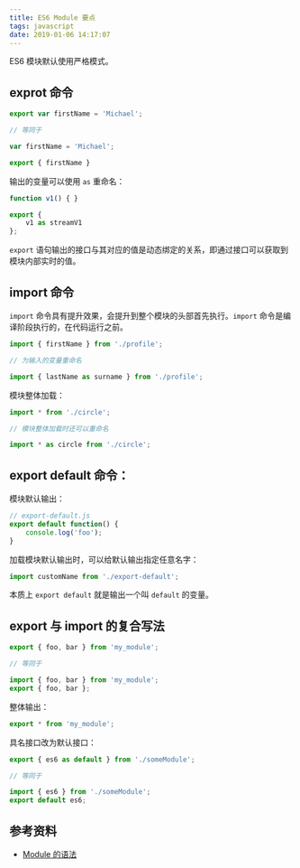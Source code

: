 ```yaml
---
title: ES6 Module 要点
tags: javascript
date: 2019-01-06 14:17:07
---
```



ES6 模块默认使用严格模式。

## exprot 命令

```js
export var firstName = 'Michael';

// 等同于

var firstName = 'Michael';

export { firstName }
```

输出的变量可以使用 `as` 重命名：

```js
function v1() { }

export {
    v1 as streamV1
};
```

`export` 语句输出的接口与其对应的值是动态绑定的关系，即通过接口可以获取到模块内部实时的值。

## import 命令

`import` 命令具有提升效果，会提升到整个模块的头部首先执行。`import` 命令是编译阶段执行的，在代码运行之前。

```js
import { firstName } from './profile';

// 为输入的变量重命名

import { lastName as surname } from './profile';
```

模块整体加载：

```js
import * from './circle';

// 模块整体加载时还可以重命名

import * as circle from './circle';
```

## export default 命令：

模块默认输出：

```js
// export-default.js
export default function() {
    console.log('foo');
}
```

加载模块默认输出时，可以给默认输出指定任意名字：

```js
import customName from './export-default';
```

本质上 `export default` 就是输出一个叫 `default` 的变量。

## export 与 import 的复合写法

```js
export { foo, bar } from 'my_module';

// 等同于

import { foo, bar } from 'my_module';
export { foo, bar };
```

整体输出：

```js
export * from 'my_module';
```

具名接口改为默认接口：

```js
export { es6 as default } from './someModule';

// 等同于

import { es6 } from './someModule';
export default es6;
```

## 参考资料

- [Module 的语法](http://es6.ruanyifeng.com/#docs/module)
